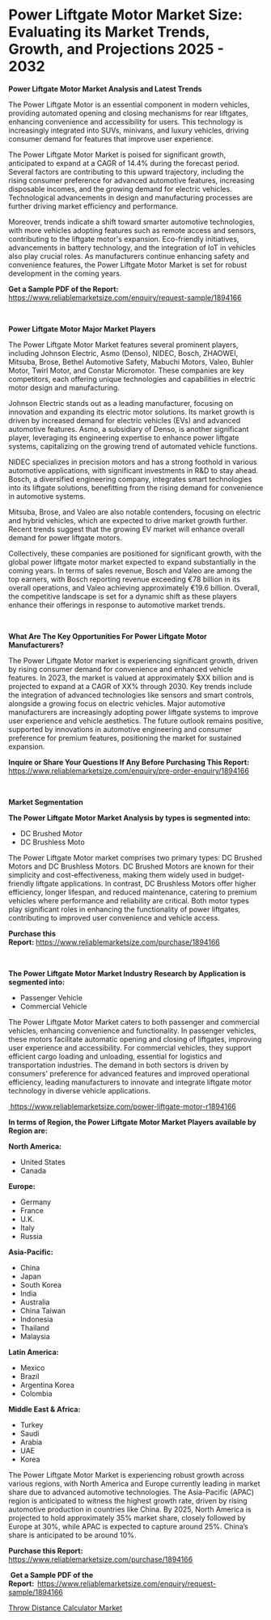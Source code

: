 <p><h1>Power Liftgate Motor Market Size: Evaluating its Market Trends, Growth, and Projections 2025 - 2032</h1></p><p><strong>Power Liftgate Motor Market Analysis and Latest Trends</strong></p>
<p><p>The Power Liftgate Motor is an essential component in modern vehicles, providing automated opening and closing mechanisms for rear liftgates, enhancing convenience and accessibility for users. This technology is increasingly integrated into SUVs, minivans, and luxury vehicles, driving consumer demand for features that improve user experience.</p><p>The Power Liftgate Motor Market is poised for significant growth, anticipated to expand at a CAGR of 14.4% during the forecast period. Several factors are contributing to this upward trajectory, including the rising consumer preference for advanced automotive features, increasing disposable incomes, and the growing demand for electric vehicles. Technological advancements in design and manufacturing processes are further driving market efficiency and performance. </p><p>Moreover, trends indicate a shift toward smarter automotive technologies, with more vehicles adopting features such as remote access and sensors, contributing to the liftgate motor's expansion. Eco-friendly initiatives, advancements in battery technology, and the integration of IoT in vehicles also play crucial roles. As manufacturers continue enhancing safety and convenience features, the Power Liftgate Motor Market is set for robust development in the coming years.</p></p>
<p><strong>Get a Sample PDF of the Report:&nbsp;</strong> <a href="https://www.reliablemarketsize.com/enquiry/request-sample/1894166?utm_campaign=2344&utm_medium=2&utm_source=Github&utm_content=ia&utm_term=11022025&utm_id=power-liftgate-motor">https://www.reliablemarketsize.com/enquiry/request-sample/1894166</a></p>
<p>&nbsp;</p>
<p><strong>Power Liftgate Motor Major Market Players</strong></p>
<p><p>The Power Liftgate Motor Market features several prominent players, including Johnson Electric, Asmo (Denso), NIDEC, Bosch, ZHAOWEI, Mitsuba, Brose, Bethel Automotive Safety, Mabuchi Motors, Valeo, Buhler Motor, Twirl Motor, and Constar Micromotor. These companies are key competitors, each offering unique technologies and capabilities in electric motor design and manufacturing.</p><p>Johnson Electric stands out as a leading manufacturer, focusing on innovation and expanding its electric motor solutions. Its market growth is driven by increased demand for electric vehicles (EVs) and advanced automotive features. Asmo, a subsidiary of Denso, is another significant player, leveraging its engineering expertise to enhance power liftgate systems, capitalizing on the growing trend of automated vehicle functions.</p><p>NIDEC specializes in precision motors and has a strong foothold in various automotive applications, with significant investments in R&D to stay ahead. Bosch, a diversified engineering company, integrates smart technologies into its liftgate solutions, benefitting from the rising demand for convenience in automotive systems.</p><p>Mitsuba, Brose, and Valeo are also notable contenders, focusing on electric and hybrid vehicles, which are expected to drive market growth further. Recent trends suggest that the growing EV market will enhance overall demand for power liftgate motors.</p><p>Collectively, these companies are positioned for significant growth, with the global power liftgate motor market expected to expand substantially in the coming years. In terms of sales revenue, Bosch and Valeo are among the top earners, with Bosch reporting revenue exceeding €78 billion in its overall operations, and Valeo achieving approximately €19.6 billion. Overall, the competitive landscape is set for a dynamic shift as these players enhance their offerings in response to automotive market trends.</p></p>
<p>&nbsp;</p>
<p><strong>What Are The Key Opportunities For Power Liftgate Motor Manufacturers?</strong></p>
<p><p>The Power Liftgate Motor market is experiencing significant growth, driven by rising consumer demand for convenience and enhanced vehicle features. In 2023, the market is valued at approximately $XX billion and is projected to expand at a CAGR of XX% through 2030. Key trends include the integration of advanced technologies like sensors and smart controls, alongside a growing focus on electric vehicles. Major automotive manufacturers are increasingly adopting power liftgate systems to improve user experience and vehicle aesthetics. The future outlook remains positive, supported by innovations in automotive engineering and consumer preference for premium features, positioning the market for sustained expansion.</p></p>
<p><strong>Inquire or Share Your Questions If Any Before Purchasing This Report:</strong> <a href="https://www.reliablemarketsize.com/enquiry/pre-order-enquiry/1894166?utm_campaign=2344&utm_medium=2&utm_source=Github&utm_content=ia&utm_term=11022025&utm_id=power-liftgate-motor">https://www.reliablemarketsize.com/enquiry/pre-order-enquiry/1894166</a></p>
<p>&nbsp;</p>
<p><strong>Market Segmentation</strong></p>
<p><strong>The Power Liftgate Motor Market Analysis by types is segmented into:</strong></p>
<p><ul><li>DC Brushed Motor</li><li>DC Brushless Moto</li></ul></p>
<p><p>The Power Liftgate Motor market comprises two primary types: DC Brushed Motors and DC Brushless Motors. DC Brushed Motors are known for their simplicity and cost-effectiveness, making them widely used in budget-friendly liftgate applications. In contrast, DC Brushless Motors offer higher efficiency, longer lifespan, and reduced maintenance, catering to premium vehicles where performance and reliability are critical. Both motor types play significant roles in enhancing the functionality of power liftgates, contributing to improved user convenience and vehicle access.</p></p>
<p><strong>Purchase this Report:&nbsp;</strong><a href="https://www.reliablemarketsize.com/purchase/1894166?utm_campaign=2344&utm_medium=2&utm_source=Github&utm_content=ia&utm_term=11022025&utm_id=power-liftgate-motor">https://www.reliablemarketsize.com/purchase/1894166</a></p>
<p>&nbsp;</p>
<p><strong>The Power Liftgate Motor Market Industry Research by Application is segmented into:</strong></p>
<p><ul><li>Passenger Vehicle</li><li>Commercial Vehicle</li></ul></p>
<p><p>The Power Liftgate Motor Market caters to both passenger and commercial vehicles, enhancing convenience and functionality. In passenger vehicles, these motors facilitate automatic opening and closing of liftgates, improving user experience and accessibility. For commercial vehicles, they support efficient cargo loading and unloading, essential for logistics and transportation industries. The demand in both sectors is driven by consumers' preference for advanced features and improved operational efficiency, leading manufacturers to innovate and integrate liftgate motor technology in diverse vehicle applications.</p></p>
<p><a href="https://www.reliablemarketsize.com/power-liftgate-motor-r1894166?utm_campaign=2344&utm_medium=2&utm_source=Github&utm_content=ia&utm_term=11022025&utm_id=power-liftgate-motor">&nbsp;https://www.reliablemarketsize.com/power-liftgate-motor-r1894166</a></p>
<p><strong>In terms of Region, the Power Liftgate Motor Market Players available by Region are:</strong></p>
<p>
    <p> <strong> North America: </strong>
        <ul>
            <li>United States</li>
            <li>Canada</li>
        </ul>
        </p> 
    <p> <strong> Europe: </strong>
        <ul>
            <li>Germany</li>
            <li>France</li>
            <li>U.K.</li>
            <li>Italy</li>
            <li>Russia</li>
        </ul>
        </p> 
    <p> <strong> Asia-Pacific: </strong>
        <ul>
            <li>China</li>
            <li>Japan</li>
            <li>South Korea</li>
            <li>India</li>
            <li>Australia</li>
            <li>China Taiwan</li>
            <li>Indonesia</li>
            <li>Thailand</li>
            <li>Malaysia</li>
        </ul>
        </p> 
    <p> <strong> Latin America: </strong>
        <ul>
            <li>Mexico</li>
            <li>Brazil</li>
            <li>Argentina Korea</li>
            <li>Colombia</li>
        </ul>
        </p> 
    <p> <strong> Middle East & Africa: </strong>
        <ul>
            <li>Turkey</li>
            <li>Saudi</li>
            <li>Arabia</li>
            <li>UAE</li>
            <li>Korea</li>
        </ul>
    </p>
    </p>
<p><p>The Power Liftgate Motor Market is experiencing robust growth across various regions, with North America and Europe currently leading in market share due to advanced automotive technologies. The Asia-Pacific (APAC) region is anticipated to witness the highest growth rate, driven by rising automotive production in countries like China. By 2025, North America is projected to hold approximately 35% market share, closely followed by Europe at 30%, while APAC is expected to capture around 25%. China’s share is anticipated to be around 10%.</p></p>
<p><strong>Purchase this Report: </strong><a href="https://www.reliablemarketsize.com/purchase/1894166?utm_campaign=2344&utm_medium=2&utm_source=Github&utm_content=ia&utm_term=11022025&utm_id=power-liftgate-motor">https://www.reliablemarketsize.com/purchase/1894166</a></p>
<p>&nbsp;<strong>Get a Sample PDF of the Report:&nbsp;&nbsp;</strong><a href="https://www.reliablemarketsize.com/enquiry/request-sample/1894166?utm_campaign=2344&utm_medium=2&utm_source=Github&utm_content=ia&utm_term=11022025&utm_id=power-liftgate-motor">https://www.reliablemarketsize.com/enquiry/request-sample/1894166</a></p>
<p><strong></strong></p>
<p><p><a href="https://github.com/ovtkosle/Market-Research-Report-List-1/blob/main/throw-distance-calculator-market.md?utm_campaign=2344&utm_medium=2&utm_source=Github&utm_content=ia&utm_term=11022025&utm_id=power-liftgate-motor">Throw Distance Calculator Market</a></p></p>